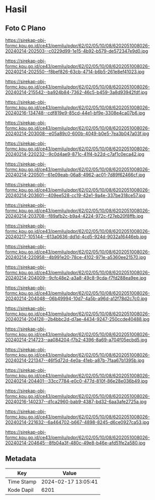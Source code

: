 # Hasil

## Foto C Plano

https://sirekap-obj-formc.kpu.go.id/ce43/pemilu/pdpr/62/02/05/10/08/6202051008026-20240214-202503--c0229d99-1e15-4b92-b579-de572347e9d0.jpg

https://sirekap-obj-formc.kpu.go.id/ce43/pemilu/pdpr/62/02/05/10/08/6202051008026-20240214-202550--f8bef826-63cb-4714-b6b5-261e8ef41023.jpg

https://sirekap-obj-formc.kpu.go.id/ce43/pemilu/pdpr/62/02/05/10/08/6202051008026-20240214-215542--ba924b84-7362-46c5-b459-3a8d93942fdf.jpg

https://sirekap-obj-formc.kpu.go.id/ce43/pemilu/pdpr/62/02/05/10/08/6202051008026-20240216-134748--cdf819e9-85cd-44e1-bf9e-3308e4ca07b6.jpg

https://sirekap-obj-formc.kpu.go.id/ce43/pemilu/pdpr/62/02/05/10/08/6202051008026-20240214-203008--e05a89c0-600b-4049-b0e5-7ea3b047a03f.jpg

https://sirekap-obj-formc.kpu.go.id/ce43/pemilu/pdpr/62/02/05/10/08/6202051008026-20240214-220232--9c0d4ae9-871c-41f4-b22d-c7af1c0eca42.jpg

https://sirekap-obj-formc.kpu.go.id/ce43/pemilu/pdpr/62/02/05/10/08/6202051008026-20240214-220501--61e09eab-06a8-4962-ac01-7d89f62466cf.jpg

https://sirekap-obj-formc.kpu.go.id/ce43/pemilu/pdpr/62/02/05/10/08/6202051008026-20240214-203601--409ee528-cc19-42e1-9a4e-337be318ce57.jpg

https://sirekap-obj-formc.kpu.go.id/ce43/pemilu/pdpr/62/02/05/10/08/6202051008026-20240214-203708--f89afb2c-b9a4-4224-972c-f27eb20f8ffb.jpg

https://sirekap-obj-formc.kpu.go.id/ce43/pemilu/pdpr/62/02/05/10/08/6202051008026-20240217-105144--613a0636-dd1d-4cd5-924d-9032a16446eb.jpg

https://sirekap-obj-formc.kpu.go.id/ce43/pemilu/pdpr/62/02/05/10/08/6202051008026-20240214-220958--4b991e20-78ce-4102-971e-a5360ee21570.jpg

https://sirekap-obj-formc.kpu.go.id/ce43/pemilu/pdpr/62/02/05/10/08/6202051008026-20240214-204009--9cfc48e2-a3a8-49c8-9cda-f7fd288ea9ee.jpg

https://sirekap-obj-formc.kpu.go.id/ce43/pemilu/pdpr/62/02/05/10/08/6202051008026-20240214-204048--06b49994-10d7-4a5b-a96d-a12f78d2c7c0.jpg

https://sirekap-obj-formc.kpu.go.id/ce43/pemilu/pdpr/62/02/05/10/08/6202051008026-20240214-204128--2b4bbc2d-d7ae-4434-9247-250ccde40488.jpg

https://sirekap-obj-formc.kpu.go.id/ce43/pemilu/pdpr/62/02/05/10/08/6202051008026-20240214-214723--aa084204-f7b2-4396-8a69-a704f05ecbd5.jpg

https://sirekap-obj-formc.kpu.go.id/ce43/pemilu/pdpr/62/02/05/10/08/6202051008026-20240214-221347--46f5d72d-4e0a-41eb-a87b-7faa67b1395b.jpg

https://sirekap-obj-formc.kpu.go.id/ce43/pemilu/pdpr/62/02/05/10/08/6202051008026-20240214-204401--33cc7784-e0c0-477d-810f-86e28e036b49.jpg

https://sirekap-obj-formc.kpu.go.id/ce43/pemilu/pdpr/62/02/05/10/08/6202051008026-20240216-140237--d1ca2960-bab9-4387-bd32-6aa3afe2725a.jpg

https://sirekap-obj-formc.kpu.go.id/ce43/pemilu/pdpr/62/02/05/10/08/6202051008026-20240214-221632--6a464702-b667-4898-8245-d6ce0927ca53.jpg

https://sirekap-obj-formc.kpu.go.id/ce43/pemilu/pdpr/62/02/05/10/08/6202051008026-20240214-204645--8fb04a3f-480c-49e8-b46e-afd51fe2a580.jpg


## Metadata

| Key        | Value               |
| ---------- | ------------------- |
| Time Stamp | 2024-02-17 13:05:41 |
| Kode Dapil | 6201                |



